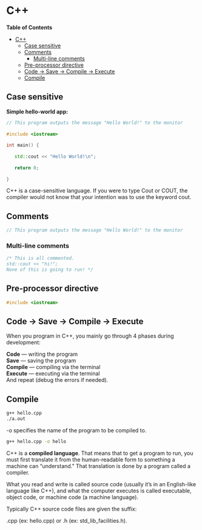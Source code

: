 # C++

<!-- markdown-toc start - Don't edit this section. Run M-x markdown-toc-refresh-toc -->
**Table of Contents**

- [C++](#c)
    - [Case sensitive](#case-sensitive)
    - [Comments](#comments)
        - [Multi-line comments](#multi-line-comments)
    - [Pre-processor directive](#pre-processor-directive)
    - [Code → Save → Compile → Execute](#code--save--compile--execute)
    - [Compile](#compile)

<!-- markdown-toc end -->


## Case sensitive

**Simple hello-world app:** <br />
```C++
// This program outputs the message "Hello World!" to the monitor
 
#include <iostream>
 
int main() {
 
   std::cout << "Hello World!\n";
 
   return 0;
 
}
```

C++ is a case-sensitive language. If you were to type Cout or COUT, the compiler would not know that your intention was to use the keyword cout.

## Comments

```C++
// This program outputs the message "Hello World!" to the monitor
```

### Multi-line comments

```c++
/* This is all commented.
std::cout << "hi!";
None of this is going to run! */
```

## Pre-processor directive
```C++
#include <iostream>
```

## Code → Save → Compile → Execute

When you program in C++, you mainly go through 4 phases during development:

**Code** — writing the program <br />
**Save** — saving the program <br />
**Compile** — compiling via the terminal <br />
**Execute** — executing via the terminal <br />
And repeat (debug the errors if needed). <br />

## Compile

```bash
g++ hello.cpp
./a.out
```
-o specifies the name of the program to be compiled to.

```bash
g++ hello.cpp -o hello
```
C++ is a **compiled language**. That means that to get a program to run, you must first translate it from the human-readable form to something a machine can “understand.” That translation is done by a program called a compiler.

What you read and write is called source code (usually it’s in an English-like language like C++), and what the computer executes is called executable, object code, or machine code (a machine language).

Typically C++ source code files are given the suffix:

.cpp (ex: hello.cpp) or
.h (ex: std_lib_facilities.h).
